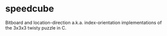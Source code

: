 # speedcube
Bitboard and location-direction a.k.a. index-orientation implementations of the 3x3x3 twisty puzzle in C.
